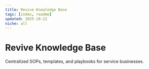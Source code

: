 ```yaml
---
title: Revive Knowledge Base
tags: [index, readme]
updated: 2025-10-22
niche: all
---
```

# Revive Knowledge Base
Centralized SOPs, templates, and playbooks for service businesses.
